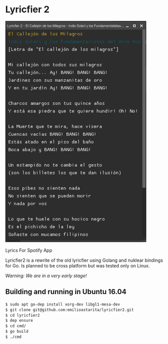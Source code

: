 # Lyricfier 2

![Lyricfier2 Screenshot](screenshots/lyricfier2.jpg?raw=true "Lyricfier Screenshot")

Lyrics For Spotify App

Lyricfier2 is a rewrite of the old lyricfier using Golang and nuklear bindings for Go. Is planned to be cross platform but was tested only on Linux.

*Warning: We are in a very early stage!* 

## Building and running in Ubuntu 16.04


```bash
$ sudo apt go-dep install xorg-dev libgl1-mesa-dev
$ git clone git@github.com:emilioastarita/lyricfier2.git
$ cd lyricfier2
$ dep ensure 
$ cd cmd/
$ go build
$ ./cmd
```

